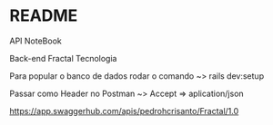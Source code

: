 # README

API NoteBook

Back-end Fractal Tecnologia

Para popular o banco de dados rodar o comando ~> rails dev:setup

Passar como Header no Postman ~> Accept => aplication/json

https://app.swaggerhub.com/apis/pedrohcrisanto/Fractal/1.0